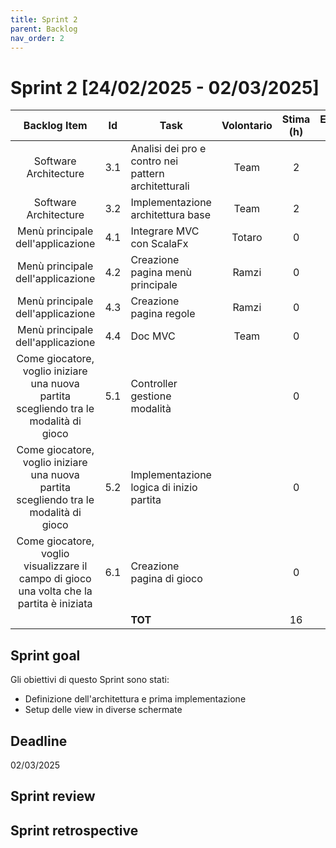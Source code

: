 ```yaml
---
title: Sprint 2
parent: Backlog
nav_order: 2
---
```

# Sprint 2 [24/02/2025 - 02/03/2025]

|                                       Backlog Item                                        | Id  | Task                                                | Volontario | Stima (h) | Effettivo (h) |
|:-----------------------------------------------------------------------------------------:|:---:|-----------------------------------------------------|:----------:|:---------:|:-------------:|
|                                   Software Architecture                                   | 3.1 | Analisi dei pro e contro nei pattern architetturali |    Team    |     2     |       2       |
|                                   Software Architecture                                   | 3.2 | Implementazione architettura base                   |    Team    |     2     |       2       |
|                             Menù principale dell'applicazione                             | 4.1 | Integrare MVC con ScalaFx                           |   Totaro   |     0     |       0       |
|                             Menù principale dell'applicazione                             | 4.2 | Creazione pagina menù principale                    |   Ramzi    |     0     |       0       |
|                             Menù principale dell'applicazione                             | 4.3 | Creazione pagina regole                             |   Ramzi    |     0     |       0       |
|                             Menù principale dell'applicazione                             | 4.4 | Doc MVC                                             |    Team    |     0     |       0       |
|   Come giocatore, voglio iniziare una nuova partita scegliendo tra le modalità di gioco   | 5.1 | Controller gestione modalità                        |            |     0     |       0       |
|  Come giocatore, voglio iniziare una nuova partita scegliendo tra le modalità di gioco    | 5.2 | Implementazione logica di inizio partita            |            |     0     |       0       |
| Come giocatore, voglio visualizzare il campo di gioco una volta che la partita è iniziata | 6.1 | Creazione pagina di gioco                           |            |     0     |       0       |
|                                                                                           |     | **TOT**                                             |            |    16     |      16       |

## Sprint goal

Gli obiettivi di questo Sprint sono stati:  

- Definizione dell'architettura e prima implementazione
- Setup delle view in diverse schermate

## Deadline

02/03/2025

## Sprint review


## Sprint retrospective


